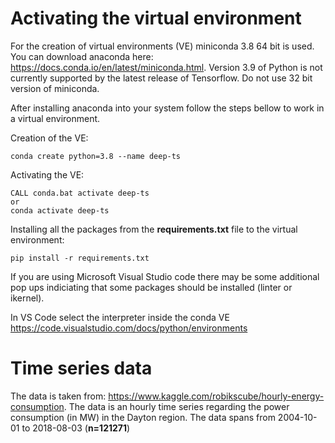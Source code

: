 # Activating the virtual environment

For the creation of virtual environments (VE) miniconda 3.8 64 bit is used. You can download anaconda here: 
https://docs.conda.io/en/latest/miniconda.html. Version 3.9 of Python is not currently supported by the latest release of Tensorflow. Do not use 32 bit version of miniconda.

After installing anaconda into your system follow the steps bellow to work in a virtual environment.

Creation of the VE:
```
conda create python=3.8 --name deep-ts
```

Activating the VE:
```
CALL conda.bat activate deep-ts
or
conda activate deep-ts
```

Installing all the packages from the **requirements.txt** file to the virtual environment:
```
pip install -r requirements.txt
```

If you are using Microsoft Visual Studio code there may be some additional pop ups indiciating that some packages should be installed (linter or ikernel).

In VS Code select the interpreter inside the conda VE
https://code.visualstudio.com/docs/python/environments

# Time series data

The data is taken from: https://www.kaggle.com/robikscube/hourly-energy-consumption. The data is an hourly time series regarding the power consumption (in MW) in the Dayton region. The data spans from 2004-10-01 to 2018-08-03 (**n=121271**)